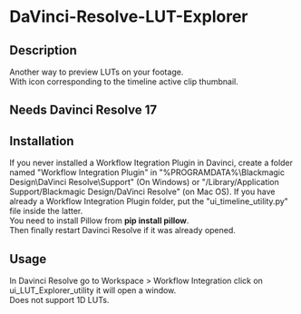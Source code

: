 # DaVinci-Resolve-LUT-Explorer

## Description
Another way to preview LUTs on your footage.\
With icon corresponding to the timeline active clip thumbnail. 

## Needs Davinci Resolve 17

## Installation
If you never installed a Workflow Itegration Plugin in Davinci, 
create a folder named "Workflow Integration Plugin" in "%PROGRAMDATA%\Blackmagic Design\DaVinci Resolve\Support\" (On Windows) or 
"/Library/Application Support/Blackmagic Design/DaVinci Resolve" (on Mac OS). If you have already a Workflow Integration Plugin folder,
put the "ui_timeline_utility.py" file inside the latter.\
You need to install Pillow from **pip install pillow**.\
Then finally restart Davinci Resolve if it was already opened.

## Usage 
In Davinci Resolve go to Workspace > Workflow Integration click on ui_LUT_Explorer_utility it will open a window.\
Does not support 1D LUTs.

